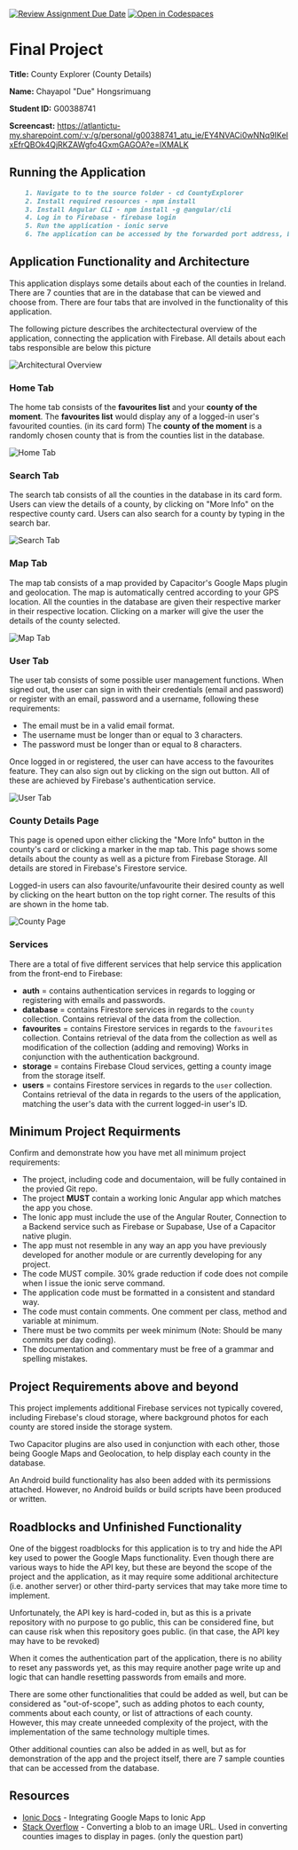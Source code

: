 [![Review Assignment Due Date](https://classroom.github.com/assets/deadline-readme-button-24ddc0f5d75046c5622901739e7c5dd533143b0c8e959d652212380cedb1ea36.svg)](https://classroom.github.com/a/HTlAZVnP)
[![Open in Codespaces](https://classroom.github.com/assets/launch-codespace-7f7980b617ed060a017424585567c406b6ee15c891e84e1186181d67ecf80aa0.svg)](https://classroom.github.com/open-in-codespaces?assignment_repo_id=12999396)
# Final Project

**Title:** County Explorer (County Details)

**Name:** Chayapol "Due" Hongsrimuang

**Student ID:** G00388741

**Screencast:** https://atlantictu-my.sharepoint.com/:v:/g/personal/g00388741_atu_ie/EY4NVACi0wNNq9IKeIxEfrQBOk4QjRKZAWgfo4GxmGAGOA?e=lXMALK

## Running the Application

```MARKDOWN
    1. Navigate to to the source folder - cd CountyExplorer
    2. Install required resources - npm install
    3. Install Angular CLI - npm install -g @angular/cli
    4. Log in to Firebase - firebase login
    5. Run the application - ionic serve
    6. The application can be accessed by the forwarded port address, both in phone's browser or main desktop browser.
```

## Application Functionality and Architecture

This application displays some details about each of the counties in Ireland. There are 7 counties that are in the database that can be viewed and choose from. There are four tabs that are involved in the functionality of this application.

The following picture describes the architectectural overview of the application, connecting the application with Firebase. All details about each tabs responsible are below this picture

![Architectural Overview](screenshots/diagram.png)

### Home Tab
The home tab consists of the **favourites list** and your **county of the moment**. The **favourites list** would display any of a logged-in user's favourited counties. (in its card form) The **county of the moment** is a randomly chosen county that is from the counties list in the database.

![Home Tab](screenshots/tab-home.png)

### Search Tab
The search tab consists of all the counties in the database in its card form. Users can view the details of a county, by clicking on "More Info" on the respective county card. Users can also search for a county by typing in the search bar.

![Search Tab](screenshots/tab-search.png)

### Map Tab
The map tab consists of a map provided by Capacitor's Google Maps plugin and geolocation. The map is automatically centred according to your GPS location. All the counties in the database are given their respective marker in their respective location. Clicking on a marker will give the user the details of the county selected.

![Map Tab](screenshots/tab-map.png)

### User Tab
The user tab consists of some possible user management functions. When signed out, the user can sign in with their credentials (email and password) or register with an email, password and a username, following these requirements:
* The email must be in a valid email format. 
* The username must be longer than or equal to 3 characters.
* The password must be longer than or equal to 8 characters.

Once logged in or registered, the user can have access to the favourites feature. They can also sign out by clicking on the sign out button. All of these are achieved by Firebase's authentication service.

![User Tab](screenshots/tab-user.png)

### County Details Page
This page is opened upon either clicking the "More Info" button in the county's card or clicking a marker in the map tab. This page shows some details about the county as well as a picture from Firebase Storage. All details are stored in Firebase's Firestore service.

Logged-in users can also favourite/unfavourite their desired county as well by clicking on the heart button on the top right corner. The results of this are shown in the home tab.

![County Page](screenshots/county-details.png)

### Services
There are a total of five different services that help service this application from the front-end to Firebase:
* **auth** = contains authentication services in regards to logging or registering with emails and passwords.
* **database** = contains Firestore services in regards to the ```county``` collection. Contains retrieval of the data from the collection.
* **favourites** = contains Firestore services in regards to the ```favourites``` collection. Contains retrieval of the data from the collection as well as modification of the collection (adding and removing) Works in conjunction with the authentication background.
* **storage** = contains Firebase Cloud services, getting a county image from the storage itself.
* **users** = contains Firestore services in regards to the ```user``` collection. Contains retrieval of the data in regards to the users of the application, matching the user's data with the current logged-in user's ID.

## Minimum Project Requirments

Confirm and demonstrate how you have met all minimum project requirements:

* The project, including code and documentaion, will be fully contained in the provied Git repo.
* The project **MUST** contain a working Ionic Angular app which matches the app you chose.
* The Ionic app must include the use of the Angular Router, Connection to a Backend service such as Firebase or Supabase, Use of a Capacitor native plugin.
* The app must not resemble in any way an app you have previously developed for another module or are currently developing for any project. 
* The code MUST compile. 30% grade reduction if code does not compile when I issue the ionic serve command. 
* The application code must be formatted in a consistent and standard way.
* The code must contain comments. One comment per class, method and variable at minimum.
* There must be two commits per week minimum (Note: Should be many commits per day coding).
* The documentation and commentary must be free of a grammar and spelling mistakes.

## Project Requirements above and beyond

This project implements additional Firebase services not typically covered, including Firebase's cloud storage, where background photos for each county are stored inside the storage system. 

Two Capacitor plugins are also used in conjunction with each other, those being Google Maps and Geolocation, to help display each county in the database. 

An Android build functionality has also been added with its permissions attached. However, no Android builds or build scripts have been produced or written.

## Roadblocks and Unfinished Functionality

One of the biggest roadblocks for this application is to try and hide the API key used to power the Google Maps functionality. Even though there are various ways to hide the API key, but these are beyond the scope of the project and the application, as it may require some additional architecture (i.e. another server) or other third-party services that may take more time to implement. 

Unfortunately, the API key is hard-coded in, but as this is a private repository with no purpose to go public, this can be considered fine, but can cause risk when this repository goes public. (in that case, the API key may have to be revoked)

When it comes the authentication part of the application, there is no ability to reset any passwords yet, as this may require another page write up and logic that can handle resetting passwords from emails and more.

There are some other functionalities that could be added as well, but can be considered as "out-of-scope", such as adding photos to each county, comments about each county, or list of attractions of each county. However, this may create unneeded complexity of the project, with the implementation of the same technology multiple times.

Other additional counties can also be added in as well, but as for demonstration of the app and the project itself, there are 7 sample counties that can be accessed from the database.

## Resources

* [Ionic Docs](https://ionicframework.com/docs/ja/v6/native/google-maps) - Integrating Google Maps to Ionic App
* [Stack Overflow](https://stackoverflow.com/questions/23150333/html5-javascript-dataurl-to-blob-blob-to-dataurl) - Converting a blob to an image URL. Used in converting counties images to display in pages. (only the question part)
